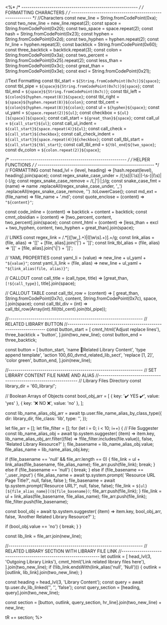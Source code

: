 <%*
/* ---------------------------------------------------------- */
/*                    FORMATTING CHARACTERS                   */
/* ---------------------------------------------------------- */
//Characters
const new_line = String.fromCodePoint(0xa);
const two_new_line = new_line.repeat(2);
const space = String.fromCodePoint(0x20);
const two_space = space.repeat(2);
const hash = String.fromCodePoint(0x23);
const hyphen = String.fromCodePoint(0x2d);
const two_hyphen = hyphen.repeat(2);
const hr_line = hyphen.repeat(3);
const backtick = String.fromCodePoint(0x60);
const three_backtick = backtick.repeat(3);
const colon = String.fromCodePoint(0x3a);
const two_percent = String.fromCodePoint(0x25).repeat(2);
const less_than = String.fromCodePoint(0x3c);
const great_than = String.fromCodePoint(0x3e);
const excl = String.fromCodePoint(0x21);

//Text Formatting
const tbl_start = `${String.fromCodePoint(0x7c)}${space}`;
const tbl_pipe = `${space}${String.fromCodePoint(0x7c)}${space}`;
const tbl_end = `${space}${String.fromCodePoint(0x7c)}`;
const tbl_left = `${colon}${hyphen.repeat(8)}${space}`;
const tbl_right = `${space}${hyphen.repeat(8)}${colon}`;
const tbl_cent = `${colon}${hyphen.repeat(8)}${colon}`;
const ul = `${hyphen}${space}`;
const ul_yaml = `${space.repeat(2)}${ul}`;
const checkbox = `${ul}[${space}]${space}`;
const call_start = `${great_than}${space}`;
const call_ul = `${call_start}${ul}`;
const call_ul_indent = `${call_start}${space.repeat(4)}${ul}`;
const call_check = `${call_start}${checkbox}`;
const call_check_indent = `${call_start}${space.repeat(4)}${checkbox}`;
const call_tbl_start = `${call_start}${tbl_start}`;
const call_tbl_end = `${tbl_end}${two_space}`;
const dv_colon = `${colon.repeat(2)}${space}`;

/* ---------------------------------------------------------- */
/*                      HELPER FUNCTIONS                      */
/* ---------------------------------------------------------- */
// FORMATTING
const head_lvl = (level, heading) => [hash.repeat(level), heading].join(space);
const regex_snake_case_under = /(;\s)|(:\s)|(\-\s\-)|(\s)|(\-)/g;
const regex_snake_case_remove = /(,|'|:|;)/g;
const snake_case_fmt = (name) =>
  name
    .replaceAll(regex_snake_case_under, '_')
    .replaceAll(regex_snake_case_remove, '')
    .toLowerCase();
const md_ext = (file_name) => file_name + '.md';
const quote_enclose = (content) => `"${content}"`;

const code_inline = (content) => backtick + content + backtick;
const cmnt_obsidian = (content) =>
  [two_percent, content, two_percent].join(space);
const cmnt_html = (content) =>
  [less_than + excl + two_hyphen, content, two_hyphen + great_than].join(space);

// LINKS
const regex_link = /.*\[([\w_].+)\|([\w\s].+)\].+/g;
const link_alias = (file, alias) => '[[' + [file, alias].join('|') + ']]';
const link_tbl_alias = (file, alias) => '[[' + [file, alias].join('\\|') + ']]';

// YAML PROPERTIES
const yaml_li = (value) => new_line + ul_yaml + `"${value}"`;
const yaml_li_link = (file, alias) =>
  new_line + ul_yaml + `"${link_alias(file, alias)}"`;

// CALLOUT
const call_title = (call_type, title) =>
  [great_than, `[!${call_type}]`, title].join(space);

// CALLOUT TABLE
const call_tbl_row = (content) =>
  [
    great_than,
    String.fromCodePoint(0x7c),
    content,
    String.fromCodePoint(0x7c),
    space,
  ].join(space);
const call_tbl_div = (int) =>
  call_tbl_row(Array(int).fill(tbl_cent).join(tbl_pipe));

//-------------------------------------------------------------------
// RELATED LIBRARY BUTTON
//-------------------------------------------------------------------
const button_start = [
  cmnt_html('Adjust replace lines'),
  three_backtick + 'button',
].join(two_new_line);
const button_end = three_backtick;

const button = [
  button_start,
  'name 🏫Related Library Content',
  'type append template',
  'action 100_60_dvmd_related_lib_sect',
  'replace [1, 2]',
  'color green',
  button_end,
].join(new_line);

//-------------------------------------------------------------------
// SET LIBRARY CONTENT FILE NAME AND ALIAS
//-------------------------------------------------------------------
// Library Files Directory
const library_dir = '60_library/';

// Boolean Arrays of Objects
const bool_obj_arr = [
  { key: '✔️ YES ✔️', value: 'yes' },
  { key: '❌ NO ❌', value: 'no' },
];

const lib_name_alias_obj_arr = await tp.user.file_name_alias_by_class_type({
  dir: library_dir,
  file_class: 'lib',
  type: '',
});

let file_arr = [];
let file_filter = [];
for (let i = 0; i < 10; i++) {
  // File Suggester
  const lib_name_alias_obj = await tp.system.suggester(
    (item) => item.key,
    lib_name_alias_obj_arr.filter((file) => !file_filter.includes(file.value)),
    false,
    'Related Library Resource?'
  );
  file_basename = lib_name_alias_obj.value;
  file_alias_name = lib_name_alias_obj.key;

  if (file_basename == 'null' && file_arr.length == 0) {
    file_link = ul + link_alias(file_basename, file_alias_name);
    file_arr.push(file_link);
    break;
  } else if (file_basename == 'null') {
    break;
  } else if (file_basename == '_user_input') {
    file_alias_name = await tp.system.prompt(
      'Resource URL Page Title?',
      null,
      false,
      false
    );
    file_basename = await tp.system.prompt('Resource URL?', null, false, false);
    file_link = `${ul}[${file_alias_name}](${file_basename})`;
    file_arr.push(file_link);
  }
  file_link = ul + link_alias(file_basename, file_alias_name);
  file_arr.push(file_link);
  file_filter.push(file_basename);

  const bool_obj = await tp.system.suggester(
    (item) => item.key,
    bool_obj_arr,
    false,
    'Another Related Library Resource?'
  );

  if (bool_obj.value == 'no') {
    break;
  }
}

const lib_link = file_arr.join(new_line);

//-------------------------------------------------------------------
// RELATED LIBRARY SECTION WITH LIBRARY FILE LINK
//-------------------------------------------------------------------
let outlink = [
  head_lvl(3, 'Outgoing Library Links'),
  cmnt_html('Link related library files here'),
].join(two_new_line);
if (!lib_link.endsWith(link_alias('null', 'Null'))) {
  outlink = [outlink, lib_link].join(two_new_line);
}

const heading = head_lvl(3, 'Library Content');
const query = await tp.user.dv_lib_linked('', '', 'false');
const query_section = [heading, query].join(two_new_line);

const section =
  [button, outlink, query_section, hr_line].join(two_new_line) + new_line;

tR += section;
%>

